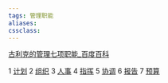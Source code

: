 ```yaml
---
tags: 管理职能
aliases: 
cssclass: 
---
```




[古利克的管理七项职能_百度百科](https://baike.baidu.com/item/%E5%8F%A4%E5%88%A9%E5%85%8B%E7%9A%84%E7%AE%A1%E7%90%86%E4%B8%83%E9%A1%B9%E8%81%8C%E8%83%BD/1512397)

1 [计划](https://baike.baidu.com/item/%E5%8F%A4%E5%88%A9%E5%85%8B%E7%9A%84%E7%AE%A1%E7%90%86%E4%B8%83%E9%A1%B9%E8%81%8C%E8%83%BD/1512397#1)
2 [组织](https://baike.baidu.com/item/%E5%8F%A4%E5%88%A9%E5%85%8B%E7%9A%84%E7%AE%A1%E7%90%86%E4%B8%83%E9%A1%B9%E8%81%8C%E8%83%BD/1512397#2)
3 [人事](https://baike.baidu.com/item/%E5%8F%A4%E5%88%A9%E5%85%8B%E7%9A%84%E7%AE%A1%E7%90%86%E4%B8%83%E9%A1%B9%E8%81%8C%E8%83%BD/1512397#3)
4 [指挥](https://baike.baidu.com/item/%E5%8F%A4%E5%88%A9%E5%85%8B%E7%9A%84%E7%AE%A1%E7%90%86%E4%B8%83%E9%A1%B9%E8%81%8C%E8%83%BD/1512397#4)
5 [协调](https://baike.baidu.com/item/%E5%8F%A4%E5%88%A9%E5%85%8B%E7%9A%84%E7%AE%A1%E7%90%86%E4%B8%83%E9%A1%B9%E8%81%8C%E8%83%BD/1512397#5)
6 [报告](https://baike.baidu.com/item/%E5%8F%A4%E5%88%A9%E5%85%8B%E7%9A%84%E7%AE%A1%E7%90%86%E4%B8%83%E9%A1%B9%E8%81%8C%E8%83%BD/1512397#6)
7 [预算](https://baike.baidu.com/item/%E5%8F%A4%E5%88%A9%E5%85%8B%E7%9A%84%E7%AE%A1%E7%90%86%E4%B8%83%E9%A1%B9%E8%81%8C%E8%83%BD/1512397#7)


